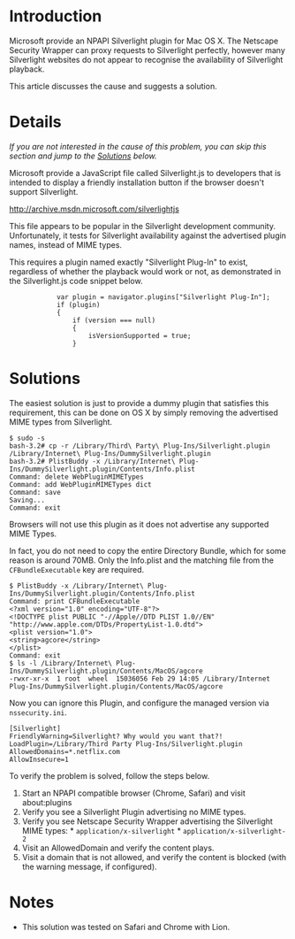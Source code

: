 # Introduction #

Microsoft provide an NPAPI Silverlight plugin for Mac OS X. The Netscape Security Wrapper can proxy requests to Silverlight perfectly, however many Silverlight websites do not appear to recognise the availability of Silverlight playback.

This article discusses the cause and suggests a solution.

# Details #

_If you are not interested in the cause of this problem, you can skip this section and jump to the [Solutions](MicrosoftSilverlight#Solutions.md) below._

Microsoft provide a JavaScript file called Silverlight.js to developers that is intended to display a friendly installation button if the browser doesn't support Silverlight.

http://archive.msdn.microsoft.com/silverlightjs

This file appears to be popular in the Silverlight development community. Unfortunately, it tests for Silverlight availability against the advertised plugin names, instead of MIME types.

This requires a plugin named exactly "Silverlight Plug-In" to exist, regardless of whether the playback would work or not, as demonstrated in the Silverlight.js code snippet below.

```
            var plugin = navigator.plugins["Silverlight Plug-In"];
            if (plugin)
            {
                if (version === null)
                {
                    isVersionSupported = true;
                }
```

# Solutions #

The easiest solution is just to provide a dummy plugin that satisfies this requirement, this can be done on OS X by simply removing the advertised MIME types from Silverlight.

```
$ sudo -s
bash-3.2# cp -r /Library/Third\ Party\ Plug-Ins/Silverlight.plugin /Library/Internet\ Plug-Ins/DummySilverlight.plugin
bash-3.2# PlistBuddy -x /Library/Internet\ Plug-Ins/DummySilverlight.plugin/Contents/Info.plist      
Command: delete WebPluginMIMETypes
Command: add WebPluginMIMETypes dict
Command: save
Saving...
Command: exit
```

Browsers will not use this plugin as it does not advertise any supported MIME Types.

In fact, you do not need to copy the entire Directory Bundle, which for some reason is around 70MB. Only the Info.plist and the matching file from the `CFBundleExecutable` key are required.

```
$ PlistBuddy -x /Library/Internet\ Plug-Ins/DummySilverlight.plugin/Contents/Info.plist 
Command: print CFBundleExecutable
<?xml version="1.0" encoding="UTF-8"?>
<!DOCTYPE plist PUBLIC "-//Apple//DTD PLIST 1.0//EN" "http://www.apple.com/DTDs/PropertyList-1.0.dtd">
<plist version="1.0">
<string>agcore</string>
</plist>
Command: exit              
$ ls -l /Library/Internet\ Plug-Ins/DummySilverlight.plugin/Contents/MacOS/agcore 
-rwxr-xr-x  1 root  wheel  15036056 Feb 29 14:05 /Library/Internet Plug-Ins/DummySilverlight.plugin/Contents/MacOS/agcore
```

Now you can ignore this Plugin, and configure the managed version via `nssecurity.ini`.

```
[Silverlight]
FriendlyWarning=Silverlight? Why would you want that?!
LoadPlugin=/Library/Third Party Plug-Ins/Silverlight.plugin
AllowedDomains=*.netflix.com
AllowInsecure=1
```

To verify the problem is solved, follow the steps below.

  1. Start an NPAPI compatible browser (Chrome, Safari) and visit about:plugins
  1. Verify you see a Silverlight Plugin advertising no MIME types.
  1. Verify you see Netscape Security Wrapper advertising the Silverlight MIME types:
    * `application/x-silverlight`
    * `application/x-silverlight-2`
  1. Visit an AllowedDomain and verify the content plays.
  1. Visit a domain that is not allowed, and verify the content is blocked (with the warning message, if configured).

# Notes #

  * This solution was tested on Safari and Chrome with Lion.
